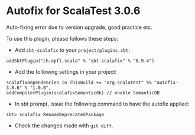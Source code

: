 # Autofix for ScalaTest 3.0.6
Auto-fixing error due to version upgrade, good practice etc.

To use this plugin, please follows these steps: 

  - Add `sbt-scalafix` to your `project/plugins.sbt`:

```
addSbtPlugin("ch.epfl.scala" % "sbt-scalafix" % "0.9.4")
```

  - Add the following settings in your project: 
  
```
scalafixDependencies in ThisBuild += "org.scalatest" %% "autofix-3.0.6" % "1.0.0", 
addCompilerPlugin(scalafixSemanticdb) // enable SemanticDB
``` 

  - In sbt prompt, issue the following command to have the autofix applied: 
  
```
sbt> scalafix RenameDeprecatedPackage
```    

  - Check the changes made with `git diff`.
